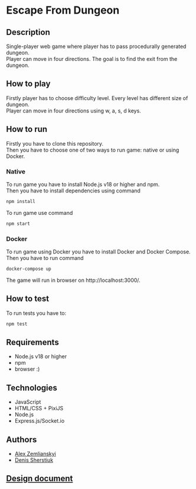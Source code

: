 # Escape From Dungeon

## Description
Single-player web game where player has to pass procedurally generated dungeon.   
Player can move in four directions. The goal is to find the exit from the dungeon.

## How to play
Firstly player has to choose difficulty level. Every level has different size of dungeon.  
Player can move in four directions using w, a, s, d keys.

## How to run
Firstly you have to clone this repository.  
Then you have to choose one of two ways to run game: native or using Docker.

### Native
To run game you have to install Node.js v18 or higher and npm.  
Then you have to install dependencies using command 
```bash
npm install
```
To run game use command
```bash
npm start
```

### Docker
To run game using Docker you have to install Docker and Docker Compose.  
Then you have to run command 
```bash
docker-compose up
```
The game will run in browser on http://localhost:3000/.

## How  to test
To run tests you have to:
```bash
npm test 
```

## Requirements
- Node.js v18 or higher
- npm
- browser :)

## Technologies
- JavaScript
- HTML/CSS + PixiJS
- Node.js
- Express.js/Socket.io

## Authors
- [Alex Zemlianskyi](https://github.com/Alzex)
- [Denis Sherstiuk](https://github.com/gonnagetbetter)

## [Design document](https://enigma-studios.gitbook.io/design-document-of-escape-from-dungeon-maze-game/)
